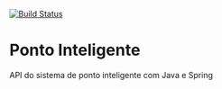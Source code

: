 [![Build Status](https://travis-ci.org/ViniciusPdeAndrade/ponto-inteligente-api.svg?branch=master)](https://travis-ci.org/ViniciusPdeAndrade/ponto-inteligente-api)

# Ponto Inteligente
API do sistema de ponto inteligente com Java e Spring

